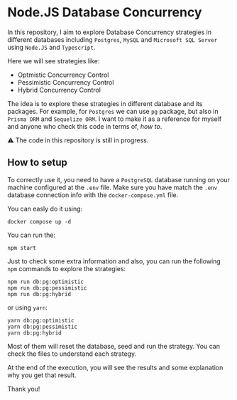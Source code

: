 # Node.JS Database Concurrency

In this repository, I aim to explore Database Concurrency strategies in different databases including `Postgres`, `MySQL` and `Microsoft SQL Server` using `Node.JS` and `Typescript`.

Here we will see strategies like:

- Optmistic Concurrency Control
- Pessimistic Concurrency Control
- Hybrid Concurrency Control

The idea is to explore these strategies in different database and its packages. For example, for `Postgres` we can use `pg` package, but also in `Prisma ORM` and `Sequelize ORM`. I want to make it as a reference for myself and anyone who check this code in terms of, _how to_.

:warning: The code in this repository is still in progress.

## How to setup

To correctly use it, you need to have a `PostgreSQL` database running on your machine configured at the `.env` file. Make sure you have match the `.env` database connection info with the `docker-compose.yml` file.

You can easly do it using:

```
docker compose up -d
```

You can run the:

```
npm start
```

Just to check some extra information and also, you can run the following `npm` commands to explore the strategies:

```
npm run db:pg:optimistic
npm run db:pg:pessimistic
npm run db:pg:hybrid
```

or using `yarn`:

```
yarn db:pg:optimistic
yarn db:pg:pessimistic
yarn db:pg:hybrid
```

Most of them will reset the database, seed and run the strategy. You can check the files to understand each strategy.

At the end of the execution, you will see the results and some explanation why you get that result.

Thank you!
